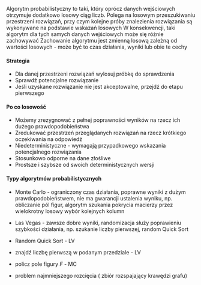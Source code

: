 Algorytm probabilistyczny to taki, który oprócz danych wejściowych otrzymuje dodatkowo losowy ciąg liczb.
Polega na losowym przeszukiwaniu przestrzeni rozwiązań, przy czym kolejne próby znalezienia rozwiązania są wykonywane na podstawie wskazań losowych
W konsekwencji, taki algorytm dla tych samych danych wejściowych może się różnie zachowywać
Zachowanie algorytmu jest zmienną losową zależną od wartości losowych - może być to czas działania, wyniki lub obie te cechy

#### Strategia
- Dla danej przestrzeni rozwiązań wylosuj próbkę do sprawdzenia
- Sprawdź potencjalne rozwiązanie
- Jeśli uzyskane rozwiązanie nie jest akceptowalne, przejdź do etapu pierwszego

#### Po co losowość
- Możemy zrezygnować z pełnej poprawności wyników na rzecz ich dużego prawdopodobieństwa
- Zredukować przestrzeń przeglądanych rozwiązań na rzecz krótkiego oczekiwania na odpowiedź
- Niedeterministyczne - wymagają przypadkowego wskazania potencjalnego rozwiązania
- Stosunkowo odporne na dane złośliwe
- Prostsze i szybsze od swoich deterministycznych wersji

#### Typy algorytmów probabilistycznych
- Monte Carlo - ograniczony czas działania, poprawne wyniki z dużym prawdopodobieństwem, nie ma gwarancji ustalenia wyniku, np. obliczanie pól figur, algorytm szukania pokrycia macierzy przez wielokrotny losowy wybór kolejnych kolumn
- Las Vegas - zawsze dobre wyniki, randomizacja służy poprawieniu szybkości działania, np. szukanie liczby pierwszej, random Quick Sort

- Random Quick Sort - LV
- znajdź  liczbę pierwszą w podanym przedziale - LV
- policz pole figury $F$ - MC
- problem najmniejszego rozcięcia ( zbiór rozspajający krawędzi grafu)